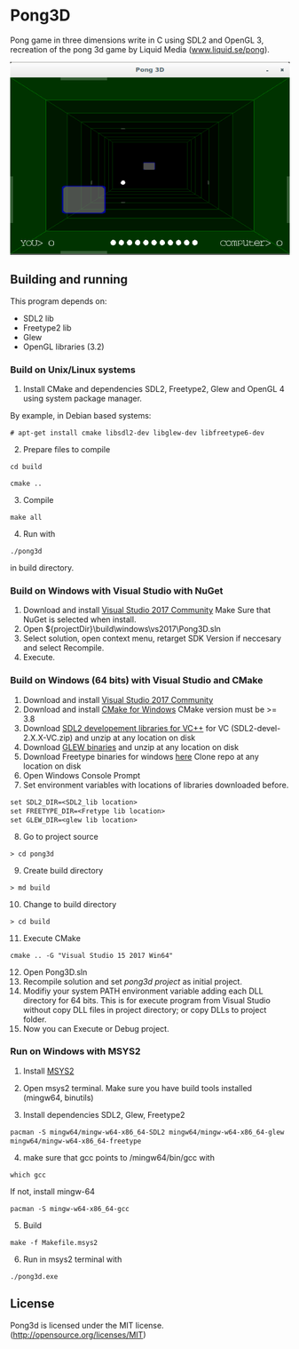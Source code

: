 # Pong3D

Pong game in three dimensions write in C using SDL2 and OpenGL 3, recreation of the pong 3d game by Liquid Media (www.liquid.se/pong).

![Pong3D](screenshot.png)

## Building and running

This program depends on:

* SDL2 lib
* Freetype2 lib
* Glew
* OpenGL libraries (3.2)


### Build on Unix/Linux systems

1. Install CMake and dependencies SDL2, Freetype2, Glew and OpenGL 4 using system package manager.

By example, in Debian based systems:

```
# apt-get install cmake libsdl2-dev libglew-dev libfreetype6-dev
```

2. Prepare files to compile

```
cd build
```

```
cmake ..
```

3. Compile

```
make all
```

4. Run with

```
./pong3d
```

in build directory.


### Build on Windows with Visual Studio with NuGet

1. Download and install [Visual Studio 2017 Community](https://www.visualstudio.com/thank-you-downloading-visual-studio/?sku=Community&rel=15) Make Sure that NuGet is selected when install.
2. Open ${projectDir}\build\windows\vs2017\Pong3D.sln
3. Select solution, open context menu, retarget SDK Version if neccesary and select Recompile.
4. Execute.

### Build on Windows (64 bits) with Visual Studio and CMake

1. Download and install [Visual Studio 2017 Community](https://www.visualstudio.com/thank-you-downloading-visual-studio/?sku=Community&rel=15)
2. Download and install [CMake for Windows](https://cmake.org/download/) CMake version must be >= 3.8
3. Download [SDL2 developement libraries for VC++](https://www.libsdl.org/download-2.0.php) for VC (SDL2-devel-2.X.X-VC.zip) and unzip at any location on disk
4. Download [GLEW binaries](http://glew.sourceforge.net/) and unzip at any location on disk
5. Download Freetype binaries for windows [here](https://github.com/ubawurinna/freetype-windows-binaries) Clone repo at any location on disk
6. Open Windows Console Prompt
7. Set environment variables with locations of libraries downloaded before.

```
set SDL2_DIR=<SDL2_lib location>
set FREETYPE_DIR=<Fretype lib location>
set GLEW_DIR=<glew lib location>
```

8. Go to project source

```
> cd pong3d
```

9. Create build directory

```
> md build
```

10. Change to build directory

```
> cd build
```

11. Execute CMake

```
cmake .. -G "Visual Studio 15 2017 Win64"
```

12. Open Pong3D.sln
13. Recompile solution and set *pong3d project* as initial project.
14. Modifiy your system PATH environment variable adding each DLL directory for 64 bits. This is for execute program from Visual Studio without copy DLL files in project directory; or copy DLLs to project folder.
15. Now you can Execute or Debug project.


### Run on Windows with MSYS2

1. Install [MSYS2](https://www.msys2.org/)

2. Open msys2 terminal. Make sure you have build tools installed (mingw64, binutils)

3. Install dependencies SDL2, Glew, Freetype2

```
pacman -S mingw64/mingw-w64-x86_64-SDL2 mingw64/mingw-w64-x86_64-glew mingw64/mingw-w64-x86_64-freetype
```
4. make sure that gcc points to /mingw64/bin/gcc with

```
which gcc
```

If not, install mingw-64

```
pacman -S mingw-w64-x86_64-gcc
```

5. Build

```
make -f Makefile.msys2
```

6. Run in msys2 terminal with

```
./pong3d.exe
```


## License

Pong3d is licensed under the MIT license. (http://opensource.org/licenses/MIT)

